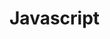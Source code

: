 # Javascript
> <script> 태그를 이용하면 자바스크립트 프로그램을 HTML 문서 대부분의 위치에 삽입할 수 있습니다. <br><br>
> 
#### 외부 스크립트 
> 자바스크립트 코드의 양이 많은 경우엔, 파일로 소분하여 저장할 수 있습니다. <br>
> 이렇게 분해해 놓은 각 파일은 src 속성을 사용해 HTML에 삽입합니다 <br> 
>   ## :warning:  <br>
>  * src 속성이 있으면 태그 내부의 코드는 무시됩니다. <br>
> * <script> 태그는 src 속성과 내부 코드를 동시에 가지지 못합니다. <br>
>  
>  ```c
> <script src="file.js">
>      alert(1); // src 속성이 사용되었으므로 이 코드는 무시됩니다.
> </script>
> ``` 
> <br>   
> * 역 따옴표(백틱, backtick) : `Hello` <br>
>       역 따옴표로 변수나 표현식을 감싼 후 ${…}안에 넣어주면, 아래와 같이 원하는 변수나 표현식을 문자열 중간에 손쉽게 넣을 수 있습니다. <br>
> 
>  ```c
> let name = "John";
> 
> // 변수를 문자열 중간에 삽입
> alert( `Hello, ${name}!` ); // Hello, John!
>
> // 표현식을 문자열 중간에 삽입
> alert( `the result is ${1 + 2}` ); // the result is 3
> ``` 
> <br> 
>  
> #### 세미콜론 
> 줄 바꿈이 있다면 세미콜론(semicolon)을 생략할 수 있습니다. <br>
> 아래 코드는 에러 없이 동작합니다.
>  ```c
> alert('Hello')
> alert('World')
> ```
>  <br>
> <br>
>
> #### 변수
> * var는 let과 거의 동일하게 동작합니다. var도 let처럼 변수를 선언하는 데 쓰이죠. 다만 var는 ‘오래된’ 방식입니다. <br>
> * 여러 단어를 조합하여 변수명을 만들 땐 카멜 표기법(camelCase)가 흔히 사용됩니다. 카멜 표기법은 단어를 차례대로 나열하면서 첫 단어를 제외한 각 단어의 첫 글자를 대문자로 작성합니다. myVeryLongName같이 말이죠. 
> <br>
>  
> #### 상수
> * 변화하지 않는 변수를 선언할 땐, let 대신 const를 사용합니다. <br>
> * const로 선언한 변수를 '상수(constant)'라고 부릅니다. 상수는 재할당할 수 없으므로 상수를 변경하려고 하면 에러가 발생합니다.
> ```c
> const myBirthday = '18.04.1982';
> myBirthday = '01.01.2001'; // error, can't reassign the constant!
> ```  
> <br>
>
> #### undefined 값
> * undefined 값도 null 값처럼 자신만의 자료형을 형성합니다.
> * undefined는 '값이 할당되지 않은 상태’를 나타낼 때 사용합니다.
> * 변수는 선언했지만, 값을 할당하지 않았다면 해당 변수에 undefined가 자동으로 할당됩니다.
> ```c
> let age;
> alert(age); // 'undefined'가 출력됩니다.
> ``` 
> <br>
> <br>
>
> #### null 값
> * null 값은 지금까지 소개한 자료형 중 어느 자료형에도 속하지 않는 값입니다.
> * null 값은 오로지 null 값만 포함하는 별도의 자료형을 만듭니다.
> * null의 typeof 연산은 "object"인데, 이는 언어상 오류입니다. null은 객체가 아닙니다.
>
> <br><br>
>
> - 객체(object)형은 특수한 자료형입니다.
> 객체형을 제외한 다른 자료형은 문자열이든 숫자든 한 가지만 표현할 수 있기 때문에 원시(primitive) 자료형이라 부릅니다. 반면 객체는 데이터 컬렉션이나 복잡한 개체(entity)를 표현할 수 있습니다. <br>
> - 심볼(symbol)형은 객체의 고유한 식별자(unique identifier)를 만들 때 사용됩니다. 
> 
> <br>
>
> #### typeof 연산자
> * typeof 연산자는 인수의 자료형을 반환합니다. 자료형에 따라 처리 방식을 다르게 하고 싶거나 변수의 자료형을 빠르게 알아내고자 할 때 유용합니다.
> * typeof 연산자는 두 가지 형태의 문법을 지원합니다.
> 1. 연산자: typeof x
> 2. 함수: typeof(x) <br>
> 괄호가 있든 없든 결과가 동일합니다. <br>
> typeof x를 호출하면 인수의 자료형을 나타내는 문자열을 반환합니다.
> ```c
> ypeof undefined // "undefined"
>
> typeof 0 // "number"
>
> typeof 10n // "bigint"
>
> typeof true // "boolean"
> 
> typeof "foo" // "string"
>
> typeof Symbol("id") // "symbol"
>
> typeof Math // "object"  (1)
>
> typeof null // "object"  (2)
>
> typeof alert // "function"  (3)
> ``` 
>
> <br> <br>
>
> #### alert
> * alert 함수는 앞선 예제에서 살펴본 바 있습니다. 이 함수가 실행되면 사용자가 ‘확인(OK)’ 버튼을 누를 때까지 메시지를 보여주는 창이 계속 떠있게 됩니다.
>
> <br> <br>
>
> #### prompt
> * 브라우저에서 제공하는 prompt 함수는 두 개의 인수를 받습니다.
> * 함수가 실행되면 텍스트 메시지와 입력 필드(input field), 확인(OK) 및 취소(Cancel) 버튼이 있는 모달 창을 띄워줍니다.
> * prompt 함수는 사용자가 입력 필드에 기재한 문자열을 반환합니다. 사용자가 입력을 취소한 경우는 null이 반환됩니다.
>
> ```c
> result = prompt(title, [default]);
> ``` 
> title : 사용자에게 보여줄 문자열 <br>
> default : 입력 필드의 초깃값(선택값) <br>
>
> 인수를 감싸는 대괄호 [...]의 의미 : default를 감싸는 대괄호는 이 매개변수가 필수가 아닌 선택값이라는 것을 의미합니다.
>
> ```c
> let age = prompt('나이를 입력해주세요.', 100);
>
> alert(`당신의 나이는 ${age}살 입니다.`); // 당신의 나이는 100살입니다.
> ``` 
